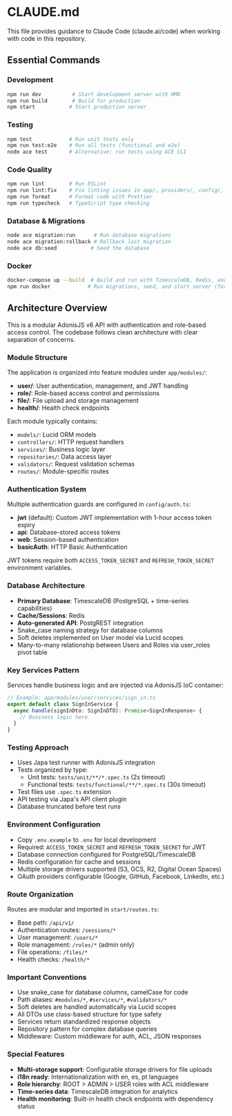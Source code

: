 # CLAUDE.md

This file provides guidance to Claude Code (claude.ai/code) when working with code in this repository.

## Essential Commands

### Development

```bash
npm run dev          # Start development server with HMR
npm run build        # Build for production
npm start           # Start production server
```

### Testing

```bash
npm test            # Run unit tests only
npm run test:e2e    # Run all tests (functional and e2e)
node ace test       # Alternative: run tests using ACE CLI
```

### Code Quality

```bash
npm run lint        # Run ESLint
npm run lint:fix    # Fix linting issues in app/, providers/, config/, tests/, start/ directories
npm run format      # Format code with Prettier
npm run typecheck   # TypeScript type checking
```

### Database & Migrations

```bash
node ace migration:run      # Run database migrations
node ace migration:rollback # Rollback last migration
node ace db:seed           # Seed the database
```

### Docker

```bash
docker-compose up --build  # Build and run with TimescaleDB, Redis, and PostgREST
npm run docker            # Run migrations, seed, and start server (for Docker container)
```

## Architecture Overview

This is a modular AdonisJS v6 API with authentication and role-based access control. The codebase follows clean
architecture with clear separation of concerns.

### Module Structure

The application is organized into feature modules under `app/modules/`:

- **user/**: User authentication, management, and JWT handling
- **role/**: Role-based access control and permissions
- **file/**: File upload and storage management
- **health/**: Health check endpoints

Each module typically contains:

- `models/`: Lucid ORM models
- `controllers/`: HTTP request handlers
- `services/`: Business logic layer
- `repositories/`: Data access layer
- `validators/`: Request validation schemas
- `routes/`: Module-specific routes

### Authentication System

Multiple authentication guards are configured in `config/auth.ts`:

- **jwt** (default): Custom JWT implementation with 1-hour access token expiry
- **api**: Database-stored access tokens
- **web**: Session-based authentication
- **basicAuth**: HTTP Basic Authentication

JWT tokens require both `ACCESS_TOKEN_SECRET` and `REFRESH_TOKEN_SECRET` environment variables.

### Database Architecture

- **Primary Database**: TimescaleDB (PostgreSQL + time-series capabilities)
- **Cache/Sessions**: Redis
- **Auto-generated API**: PostgREST integration
- Snake_case naming strategy for database columns
- Soft deletes implemented on User model via Lucid scopes
- Many-to-many relationship between Users and Roles via user_roles pivot table

### Key Services Pattern

Services handle business logic and are injected via AdonisJS IoC container:

```typescript
// Example: app/modules/user/services/sign_in.ts
export default class SignInService {
  async handle(signInDto: SignInDTO): Promise<SignInResponse> {
    // Business logic here
  }
}
```

### Testing Approach

- Uses Japa test runner with AdonisJS integration
- Tests organized by type:
  - Unit tests: `tests/unit/**/*.spec.ts` (2s timeout)
  - Functional tests: `tests/functional/**/*.spec.ts` (30s timeout)
- Test files use `.spec.ts` extension
- API testing via Japa's API client plugin
- Database truncated before test runs

### Environment Configuration

- Copy `.env.example` to `.env` for local development
- Required: `ACCESS_TOKEN_SECRET` and `REFRESH_TOKEN_SECRET` for JWT
- Database connection configured for PostgreSQL/TimescaleDB
- Redis configuration for cache and sessions
- Multiple storage drivers supported (S3, GCS, R2, Digital Ocean Spaces)
- OAuth providers configurable (Google, GitHub, Facebook, LinkedIn, etc.)

### Route Organization

Routes are modular and imported in `start/routes.ts`:

- Base path: `/api/v1/`
- Authentication routes: `/sessions/*`
- User management: `/users/*`
- Role management: `/roles/*` (admin only)
- File operations: `/files/*`
- Health checks: `/health/*`

### Important Conventions

- Use snake_case for database columns, camelCase for code
- Path aliases: `#modules/*`, `#services/*`, `#validators/*`
- Soft deletes are handled automatically via Lucid scopes
- All DTOs use class-based structure for type safety
- Services return standardized response objects
- Repository pattern for complex database queries
- Middleware: Custom middleware for auth, ACL, JSON responses

### Special Features

- **Multi-storage support**: Configurable storage drivers for file uploads
- **i18n ready**: Internationalization with en, es, pt languages
- **Role hierarchy**: ROOT > ADMIN > USER roles with ACL middleware
- **Time-series data**: TimescaleDB integration for analytics
- **Health monitoring**: Built-in health check endpoints with dependency status
